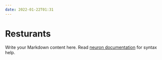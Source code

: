 ```yaml
---
date: 2022-01-22T01:31
---
```


# Resturants

Write your Markdown content here. Read [neuron documentation](https://neuron.zettel.page/2011404.html) for syntax help.

